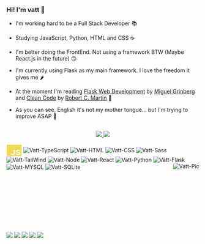 ### Hi! I'm vatt 👋

- I'm working hard to be a Full Stack Developer 📚

- Studying JavaScript, Python, HTML and CSS ☕

- I'm better doing the FrontEnd. Not using a framework BTW (Maybe React.js in the future) 🙃

- I'm currently using Flask as my main framework. I love the freedom it gives me 🌶

- At the moment I'm reading [Flask Web Development](https://www.amazon.com.br/Flask-Web-Development-Developing-Applications-ebook/dp/B07B8DCCN7/ref=sr_1_4?__mk_pt_BR=%C3%85M%C3%85%C5%BD%C3%95%C3%91&crid=P5SNDQ6NYK00&keywords=flask&qid=1658857722&sprefix=fla%2Caps%2C224&sr=8-4&ufe=app_do%3Aamzn1.fos.4bb5663b-6f7d-4772-84fa-7c7f565ec65b) by [Miguel Grinberg](https://www.amazon.com.br/Miguel-Grinberg/e/B00J23SQ34/ref=dp_byline_cont_ebooks_1) and [Clean Code](https://www.amazon.com.br/Clean-Code-Handbook-Software-Craftsmanship-ebook/dp/B001GSTOAM/ref=sr_1_1?keywords=clean+code&qid=1659638692&sprefix=clea%2Caps%2C265&sr=8-1&ufe=app_do%3Aamzn1.fos.25548f35-0de7-44b3-b28e-0f56f3f96147) by [Robert C. Martin](https://www.amazon.com.br/Robert-C-Martin/e/B000APG87E/ref=aufs_dp_fta_dsk) 📖

- As you can see, English it's not my mother tongue... but I'm trying to improve ASAP 🗽

##

<style>
  main-div {
    background-color: white;
  }
</style> 

<div class="main-div" align="center">
  <a href="https://github.com/Vattghern203">
  <img height="180em" src="https://github-readme-stats.vercel.app/api?username=Vattghern203&show_icons=true&theme=material-palenight&include_all_commits=true&count_private=true"/>
  <img height="180em" src="https://github-readme-stats.vercel.app/api/top-langs/?username=Vattghern203&layout=compact&langs_count=7&theme=material-palenight"/>
</div>
  
<div style="display: inline-block"><br>
  <img align="center" alt="Vatt-Js" height="30" width="40" src="https://raw.githubusercontent.com/devicons/devicon/master/icons/javascript/javascript-plain.svg">
  <img align="center" alt="Vatt-TypeScript" height="30" width="40" src="https://cdn.jsdelivr.net/gh/devicons/devicon/icons/typescript/typescript-plain.svg">
  <img align="center" alt="Vatt-HTML" height="30" width="40" src="https://cdn.jsdelivr.net/gh/devicons/devicon/icons/html5/html5-plain.svg">
  <img align="center" alt="Vatt-CSS" height="30" width="40" src="https://cdn.jsdelivr.net/gh/devicons/devicon/icons/css3/css3-plain.svg">
  <img align="center" alt="Vatt-Sass" height="30" width="40" src="https://cdn.jsdelivr.net/gh/devicons/devicon/icons/sass/sass-original.svg">
  <img align="center" alt="Vatt-TailWind" height="30" width="40" src="https://cdn.jsdelivr.net/gh/devicons/devicon/icons/tailwindcss/tailwindcss-plain.svg">
  <img align="center" alt="Vatt-Node" height="30" width="40" src="https://cdn.jsdelivr.net/gh/devicons/devicon/icons/nodejs/nodejs-original.svg">
  <img align="center" alt="Vatt-React" height="30" width="40" src="https://cdn.jsdelivr.net/gh/devicons/devicon/icons/react/react-original.svg">
  <img align="center" alt="Vatt-Python" height="30" width="40" src="https://cdn.jsdelivr.net/gh/devicons/devicon/icons/python/python-original.svg">
  <img align="center" alt="Vatt-Flask" height="30" width="40" src="https://cdn.jsdelivr.net/gh/devicons/devicon/icons/flask/flask-original.svg">
  <img align="center" alt="Vatt-MYSQL" height="30" width="40" src="https://cdn.jsdelivr.net/gh/devicons/devicon/icons/mysql/mysql-original.svg">
  <img align="center" alt="Vatt-SQLite" height="30" width="40" src="https://cdn.jsdelivr.net/gh/devicons/devicon/icons/sqlite/sqlite-original.svg">
  <img align="right" alt="Vatt-Pic" height="150px" style="border-radius: 5px" src="https://i.pinimg.com/originals/d0/9e/61/d09e61b84129cee7b956098bbe8f9b94.jpg">
</div>
  
##
  
<div style="display: inline-block"> 
  <a href="https://www.youtube.com/channel/UCfMmj5T8GF9CXzmN1L6Szsw" target="_blank"><img src="https://img.shields.io/badge/YouTube-FF0000?style=for-the-badge&logo=youtube&logoColor=white" target="_blank"></a>
  <a href="https://www.instagram.com/vattghern203/" target="_blank"><img src="https://img.shields.io/badge/-Instagram-%23E4405F?style=for-the-badge&logo=instagram&logoColor=white" target="_blank"></a>
 	<a href="https://www.twitch.tv/vattghern203" target="_blank"><img src="https://img.shields.io/badge/Twitch-9146FF?style=for-the-badge&logo=twitch&logoColor=white" target="_blank"></a>
 <a href="https://discord.com/users/389762685992042496" target="_blank"><img src="https://img.shields.io/badge/Discord-7289DA?style=for-the-badge&logo=discord&logoColor=white" target="_blank"></a> 
  <a href="https://www.linkedin.com/in/otavio-barbieri-052565212/" target="_blank"><img src="https://img.shields.io/badge/-LinkedIn-%230077B5?style=for-the-badge&logo=linkedin&logoColor=white" target="_blank"></a> 
</div>
